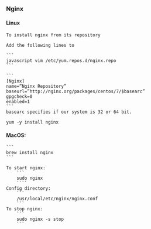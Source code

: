 ### Nginx

#### Linux
    To install nginx from its repository

    Add the following lines to 

    ```
    javascript vim /etc/yum.repos.d/nginx.repo
    ```

    ```
    [Nginx]
    name=”Nginx Repository”
    baseurl=”http://nginx.org/packages/centos/7/$basearc”
    gpgcheck=0
    enabled=1
    ```
    basearc specifies if our system is 32 or 64 bit.

    yum -y install nginx


#### MacOS:
	```
    brew install nginx
    ```

    To start nginx:
        ```
        sudo nginx 
        ````
    Config directory:
        ```
        /usr/local/etc/nginx/nginx.conf
        ```
    To stop nginx:
        ```
        sudo nginx -s stop
        ```
